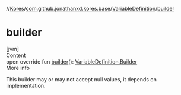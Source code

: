 //[Kores](../../index.md)/[com.github.jonathanxd.kores.base](../index.md)/[VariableDefinition](index.md)/[builder](builder.md)



# builder  
[jvm]  
Content  
open override fun [builder](builder.md)(): [VariableDefinition.Builder](-builder/index.md)  
More info  


This builder may or may not accept null values, it depends on implementation.

  



